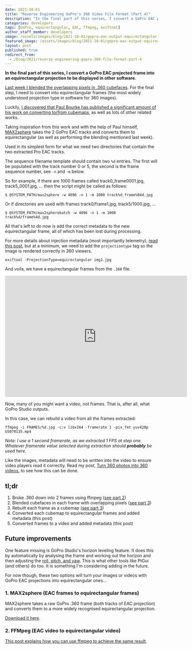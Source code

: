 ```yaml
---
date: 2021-10-01
title: "Reverse Engineering GoPro's 360 Video File Format (Part 4)"
description: "In the final part of this series, I convert a GoPro EAC projected frame into an equirectangular projection to be displayed in other software."
categories: developers
tags: [GoPro, equirectangular, EAC, ffmpeg, exiftool]
author_staff_member: developers
image: /assets/images/blog/2021-10-01/gopro-eac-output-equirectangular-meta.jpg
featured_image: /assets/images/blog/2021-10-01/gopro-eac-output-equirectangular-sm.jpg
layout: post
published: true
redirect_from:
  - /blog/2021/reverse-engineering-gopro-360-file-format-part-4
---
```


**In the final part of this series, I convert a GoPro EAC projected frame into an equirectangular projection to be displayed in other software.**

[Last week I blended the overlapping pixels in .360 cubefaces](/blog/reverse-engineering-gopro-360-file-format-part-3). For the final step, I need to convert into equirectangular frames (the most widely understood projection type in software for 360 images).

Luckily, [I discovered that Paul Bourke has published a significant amount of his work on converting to/from cubemaps](http://paulbourke.net/panorama/cubemaps/), as well as lots of other related works.

Taking inspiration from this work and with the help of Paul himself, [MAX2sphere](https://github.com/trek-view/max2sphere) takes the 2 GoPro EAC tracks and converts them to equirectangular (as well as performing the blending mentioned last week).

Used in its simplest form for what we need two directories that contain the two extracted Pro EAC tracks.

The sequence filename template should contain two `%d` entries. The first will be populated with the track number 0 or 5, the second is the frame sequence number, see `-n` and `-m` below.

So for example, if there are 1000 frames called track0_frame0001.jpg, track5_0001.jpg, ... then the script might be called as follows:

```
$ @SYSTEM_PATH/max2sphere -w 4096 -n 1 -m 1000 track%d_frame%04d.jpg
```

Or if directories are used with frames track0/frame1.jpg, track5/1000.jpg, ...

```
$ @SYSTEM_PATH/max2spherebatch -w 4096 -n 1 -m 1000 track%d/frame%4d.jpg
```

All that's left to do now is add the correct metadata to the new equirectangular frame, all of which has been lost during processing.

For more details about injection metadata (most importantly telemetry), [read this post](/blog/turn-360-video-into-timelapse-images-part-2/), but at a minimum, we need to add the `projectiontype` tag so the image is rendered correctly in 360 viewers.

```
exiftool -ProjectionType=equirectangular img1.jpg
```

And voila, we have a equirectangular frames from the `.360` file.

<iframe width="600" height="400" allowfullscreen style="border-style:none;" src="https://www.trekview.org/trekviewer.htm#panorama=https://www.trekview.org/assets/images/blog/2021-10-01/gopro-eac-output-equirectangular-sm.jpg&amp;autoLoad=true"></iframe>

Now, many of you might want a video, not frames. That is, after all, what GoPro Studio outputs.

In this case, we can rebuild a video from all the frames extracted:

```
ffmpeg -i FRAMES/%d.jpg -c:v libx264 -framerate 1 -pix_fmt yuv420p GS070135.mp4
```
_Note: I use a 1 second framerate, as we extracted 1 FPS at step one. Whatever framerate value selected during extraction should **probably** be used here._

Like the images, metadata will need to be written into the video to ensure video players read it correctly. Read my post, [Turn 360 photos into 360 videos](/blog/turn-360-photos-into-360-video), to see how this can be done.

## tl;dr

1. Broke .360 down into 2 frames using ffmpeg ([see part 2](/blog/reverse-engineering-gopro-360-file-format-part-2))
2. Blended cubefaces in each frame with overlapping pixels ([see part 3](/blog/reverse-engineering-gopro-360-file-format-part-3))
3. Rebuilt each frame as a cubemap ([see part 3](/blog/reverse-engineering-gopro-360-file-format-part-3))
4. Converted each cubemap to equirectangular frames and added metadata (this post)
5. Converted frames to a video and added metadata (this post)

## Future improvements

One feature missing is GoPro Studio's horizon leveling feature. It does this by automatically by analysing the frame and working out the horizon and then adjusting the [roll, pitch, and yaw](/blog/yaw-pitch-roll-360-degree-photography). This is what other tools like PtGui (and others) do too. It is something I'm considering adding in the future.

For now though, these two options will turn your images or videos with GoPro EAC projections into equirectangular ones...

### 1. MAX2sphere (EAC frames to equirectangular frames)

MAX2sphere takes a raw GoPro .360 frame (both tracks of EAC projection) and converts them to a more widely recognised equirectangular projection.

[Download it here](https://github.com/trek-view/max2sphere).

### 2. FFMpeg (EAC video to equirectangular video)

[This post explains how you can use ffmpeg to achieve the same result](/blog/using-ffmpeg-process-gopro-max-360/).